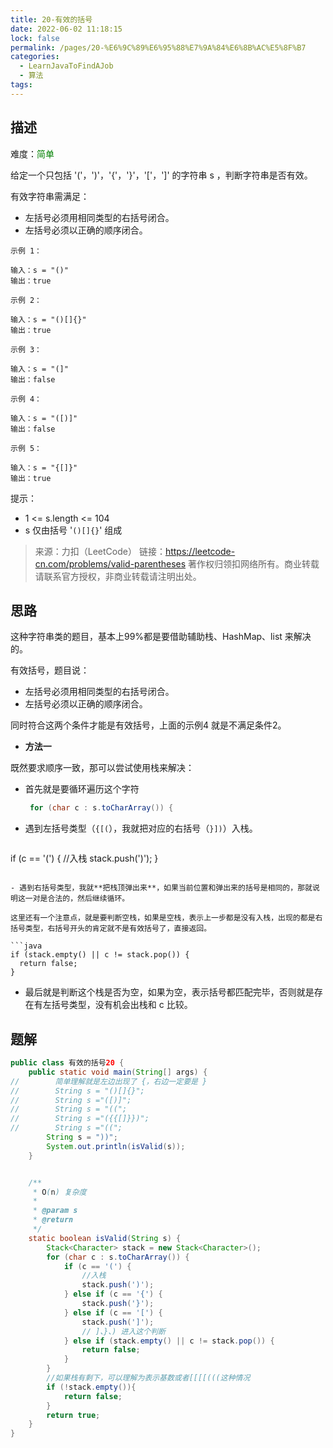 ```yaml
---
title: 20-有效的括号
date: 2022-06-02 11:18:15
lock: false
permalink: /pages/20-%E6%9C%89%E6%95%88%E7%9A%84%E6%8B%AC%E5%8F%B7
categories:
  - LearnJavaToFindAJob
  - 算法
tags:
---
```

## 描述

难度：<span style="color:green">简单</span>

给定一个只包括 '('，')'，'{'，'}'，'['，']' 的字符串 s ，判断字符串是否有效。

有效字符串需满足：

- 左括号必须用相同类型的右括号闭合。
- 左括号必须以正确的顺序闭合。

```
示例 1：

输入：s = "()"
输出：true
```

```
示例 2：

输入：s = "()[]{}"
输出：true
```

```
示例 3：

输入：s = "(]"
输出：false
```

```
示例 4：

输入：s = "([)]"
输出：false
```

```
示例 5：

输入：s = "{[]}"
输出：true
```

提示：

- 1 <= s.length <= 104
- s 仅由括号 '`()[]{}`' 组成

> 来源：力扣（LeetCode）
> 链接：https://leetcode-cn.com/problems/valid-parentheses
> 著作权归领扣网络所有。商业转载请联系官方授权，非商业转载请注明出处。

## 思路

这种字符串类的题目，基本上99%都是要借助辅助栈、HashMap、list 来解决的。

有效括号，题目说：

- 左括号必须用相同类型的右括号闭合。
- 左括号必须以正确的顺序闭合。

同时符合这两个条件才能是有效括号，上面的示例4 就是不满足条件2。

- **方法一**

既然要求顺序一致，那可以尝试使用栈来解决：

- 首先就是要循环遍历这个字符

  ```java
   for (char c : s.toCharArray()) {
  ```

- 遇到左括号类型（`{[(`），我就把对应的右括号（`}])`）入栈。

  ```java
if (c == '(') {
  	//入栈
  	stack.push(')');
  }
  ```

- 遇到右括号类型，我就**把栈顶弹出来**，如果当前位置和弹出来的括号是相同的，那就说明这一对是合法的，然后继续循环。

  这里还有一个注意点，就是要判断空栈，如果是空栈，表示上一步都是没有入栈，出现的都是右括号类型，右括号开头的肯定就不是有效括号了，直接返回。
  
  ```java
  if (stack.empty() || c != stack.pop()) {
  	return false;
  }
  ```
  
- 最后就是判断这个栈是否为空，如果为空，表示括号都匹配完毕，否则就是存在有左括号类型，没有机会出栈和 c 比较。



## 题解

```java
public class 有效的括号20 {
    public static void main(String[] args) {
//        简单理解就是左边出现了 {，右边一定要是 }
//        String s = "()[]{}";
//        String s ="([)]";
//        String s = "((";
//        String s ="({{[]}})";
//        String s ="((";
        String s = "))";
        System.out.println(isValid(s));
    }


    /**
     * O(n) 复杂度
     *
     * @param s
     * @return
     */
    static boolean isValid(String s) {
        Stack<Character> stack = new Stack<Character>();
        for (char c : s.toCharArray()) {
            if (c == '(') {
                //入栈
                stack.push(')');
            } else if (c == '{') {
                stack.push('}');
            } else if (c == '[') {
                stack.push(']');
                // ]、}、) 进入这个判断
            } else if (stack.empty() || c != stack.pop()) {
                return false;
            }
        }
        //如果栈有剩下，可以理解为表示基数或者[[[[(((这种情况
        if (!stack.empty()){
            return false;
        }
        return true;
    }
}
```


